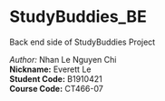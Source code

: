# StudyBuddies_BE

Back end side of StudyBuddies Project

*Author:* Nhan Le Nguyen Chi \
**Nickname:** Everett Le \
**Student Code:** B1910421 \
**Course Code:** CT466-07 